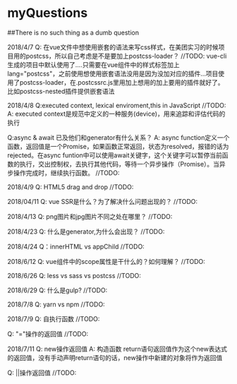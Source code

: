 # myQuestions
##There is no such thing as a dumb question

2018/4/7
Q: 在vue文件中想使用嵌套的语法来写css样式，在美团实习的时候项目用的postcss，所以自己考虑是不是要加上postcss-loader？
//TODO: vue-cli生成的项目中默认使用了....只需要在vue组件中的样式标签加上lang="postcss"，之前使用想使用嵌套语法没用是因为没加对应的插件...项目使用了postcss-loader，在.postcssrc.js里用加上想用的加上要用的插件就好了。比如postcss-nested插件提供嵌套语法

2018/4/8
Q:executed context, lexical enviroment,this in JavaScript
//TODO:
A: executed context是规范中定义的一种服务(device)，用来追踪和评估代码的执行

Q:async & await 已及他们和generator有什么关系？
A: async function定义一个函数，返回值是一个Promise，如果函数正常返回，状态为resolved，报错的话为rejected。在async funtion中可以使用await关键字，这个关键字可以暂停当前函数的执行，交出控制权，去执行其他代码，等待一个异步操作（Promise）。当异步操作完成时，继续执行函数。
//TODO:

2018/4/9
Q: HTML5 drag and drop
//TODO:

2018/04/11
Q: vue SSR是什么？为了解决什么问题出现的？
//TODO:

2018/4/13
Q: png图片和jpg图片不同之处在哪里？
//TODO:

2018/4/23
Q: 什么是generator,为什么会出现？
//TODO:

2018/4/24
Q：innerHTML vs appChild
//TODO:


2018/6/12
Q: vue组件中的scope属性是干什么的？如何理解？
//TODO:

2018/6/26
Q: less vs sass vs postcss
//TODO:

2018/6/29
Q: 什么是gulp?
//TODO:

2018/7/8
Q: yarn vs npm
//TODO:

2018/7/9
Q: 自执行函数
//TODO:

Q: "="操作的返回值
//TODO:

2018/7/11
Q: new操作返回值
A: 构造函数 return语句返回值作为这个new表达式的返回值，没有手动声明return语句的话，new操作中新建的对象将作为返回值

Q: ||操作返回值
//TODO:
